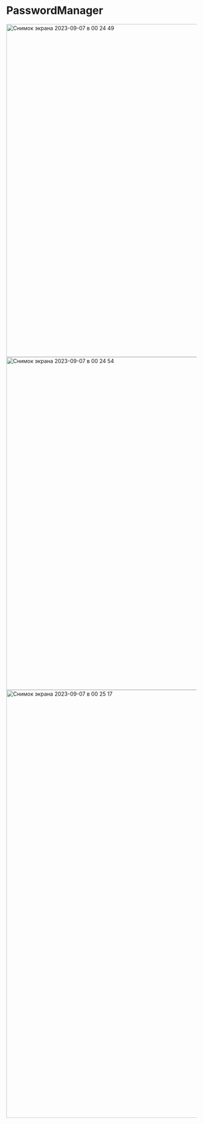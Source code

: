 # PasswordManager

 <img width="879" alt="Снимок экрана 2023-09-07 в 00 24 49" src="https://github.com/ndtm1/PasswordManager/assets/121841151/81d938bb-bca5-49b6-9a11-545013a9dc6c">
 <img width="879" alt="Снимок экрана 2023-09-07 в 00 24 54" src="https://github.com/ndtm1/PasswordManager/assets/121841151/8d29942f-5311-4e53-aa1a-6380a892b63e">
 <img width="1130" alt="Снимок экрана 2023-09-07 в 00 25 17" src="https://github.com/ndtm1/PasswordManager/assets/121841151/87c5bd20-df61-472f-84da-b106fd08a540">
